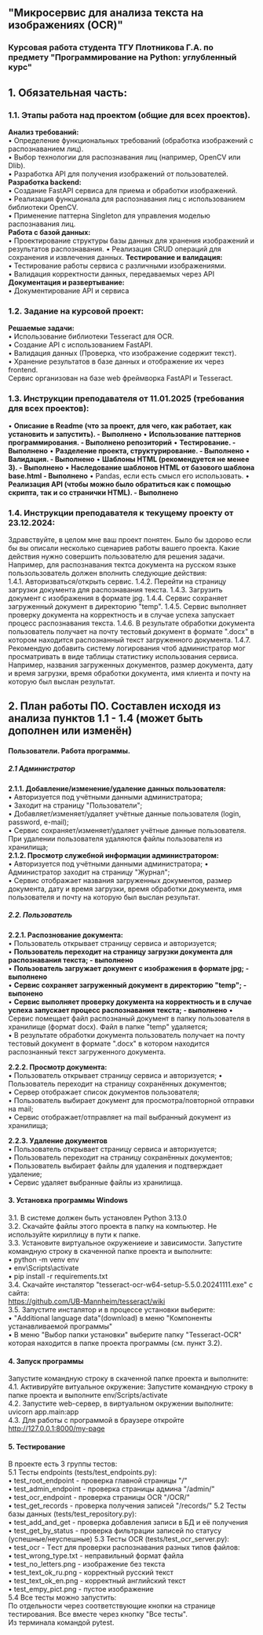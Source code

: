 ## "Микросервис для анализа текста на изображениях (OCR)"
### Курсовая работа студента ТГУ Плотникова Г.А. по предмету "Программирование на Python: углубленный курс"

## 1. Обязательная часть:  
### 1.1. Этапы работа над проектом (общие для всех проектов).  
**Анализ требований:**  
• Определение функциональных требований (обработка изображений с распознаванием лиц).  
• Выбор технологии для распознавания лиц (например, OpenCV или Dlib).  
• Разработка API для получения изображений от пользователей.  
**Разработка backend:**  
• Создание FastAPI сервиса для приема и обработки изображений.  
• Реализация функционала для распознавания лиц с использованием библиотеки OpenCV.  
• Применение паттерна Singleton для управления моделью распознавания лиц.  
**Работа с базой данных:**  
• Проектирование структуры базы данных для хранения изображений и результатов распознавания. 
• Реализация CRUD операций для сохранения и извлечения данных.
**Тестирование и валидация:**  
• Тестирование работы сервиса с различными изображениями.  
• Валидация корректности данных, передаваемых через API  
**Документация и развертывание:**  
• Документирование API и сервиса  

### 1.2. Заданиe на курсовой проект:  
**Решаемые задачи:**   
• Использование библиотеки Tesseract для OCR.  
• Создание API с использованием FastAPI.  
• Валидация данных (Проверка, что изображение содержит текст).  
• Хранение результатов в базе данных и отображение их через frontend.  
Сервис организован на базе web фреймворка FastAPI и Tesseract.  

### 1.3. Инструкции преподавателя от 11.01.2025 (требования для всех проектов):
• **Описание в Readme (что за проект, для чего, как работает, как установить и запустить). - Выполнено**
• **Использование паттернов программирования. - Выполнено репозиторий**
• **Тестирование. - Выполнено**
• **Разделение проекта, структурирование. - Выполнено**
• **Валидация. - Выполнено**
• **Шаблоны HTML (рекомендуется не менее 3). - Выполнено**
• **Наследование шаблонов HTML от базового шаблона base.html - Выполнено**
• Pandas, если есть смысл его использовать.
• **Реализация API (чтобы можно было обратиться как с  помощью скрипта, так и со странички HTML). - Выполнено**

### 1.4. Инструкции преподавателя к текущему проекту от 23.12.2024:
Здравствуйте, в целом мне ваш проект понятен. Было бы здорово если бы вы описали несколько сценариев работы вашего проекта. Какие действия нужно совершить пользователю для решения задачи. 
Например, для распознавания тектса документа на русском языке пользользователь должен вполнить следующие действия:   
1.4.1. Авторизваться/открыть сервис.
1.4.2. Перейти на страницу загрузки документа для распознавания текста.
1.4.3. Загрузить документ с изображения в формате jpg.
1.4.4. Сервис сохраняет загруженный документ в директорию "temp".
1.4.5. Сервис выполняет проверку документа на корректность и в случае успеха запускает процесс распознавания текста.
1.4.6. В результате обработки документа пользователь получает на почту тестовый документ в формате ".docx" в котором находится распознанный текст загруженного документа.
1.4.7. Рекомендую добавить систему логирования чтоб администратор мог просматривать в виде таблицы статистику использования сервиса. Например, названия загруженных документов, размер документа, дату и время загрузки, время обработки документа, имя клиента и почту на которую был выслан результат.

## 2. План работы ПО. Составлен исходя из анализа пунктов 1.1 - 1.4 (может быть дополнен или изменён)
#### Пользователи. Работа программы.
##### 2.1 Администратор
**2.1.1. Добавление/изменение/удаление данных пользователя:**  
• Авторизуется под учётными данными администратора;  
• Заходит на страницу "Пользователи";  
• Добавляет/изменяет/удаляет учётные данные пользователя (login, password, e-mail);  
• Сервис сохраняет/изменяет/удаляет учётные данные пользователя. При удалении пользователя удаляются файлы пользователя из хранилища;  
**2.1.2. Просмотр служебной информации администратором:**  
• Авторизуется под учётными данными администратора; 
• Администратор заходит на страницу "Журнал";  
• Сервис отображает названия загруженных документов, размер документа, дату и время загрузки, время обработки документа, имя пользователя и почту на которую был выслан результат.  

##### 2.2. Пользователь
**2.2.1. Распознование документа:**  
• Пользователь открывает страницу сервиса и авторизуется;  
• **Пользователь переходит на страницу загрузки документа для распознавания текста; - выполнено**  
• **Пользователь загружает документ с изображения в формате jpg; - выполнено**  
• **Сервис сохраняет загруженный документ в директорию "temp"; - выпонено**  
• **Сервис выполняет проверку документа на корректность и в случае успеха запускает процесс распознавания текста; - выполнено** 
• Сервис помещает файл распознаный документ в папку пользователя в хранилище (формат docx). Файл в папке "temp" удаляется;  
• В результате обработки документа пользователь получает на почту тестовый документ в формате ".docx" в котором находится распознанный текст загруженного документа.  

**2.2.2. Просмотр документа:**  
• Пользователь открывает страницу сервиса и авторизуется; 
• Пользователь переходит на страницу сохранённых документов;  
• Сервер отображает список документов пользователя;  
• Пользователь выбирает документ для просмотра/повторной отправки на mail;  
• Сервис отображает/отправляет на mail выбранный документ из хранилища;  

**2.2.3. Удаление документов**  
• Пользователь открывает страницу сервиса и авторизуется;  
• Пользователь переходит на страницу сохранённых документов;  
• Пользователь выбирает файлы для удаления и подтверждает удаление;  
• Сервис удаляет выбранные файлы из хранилища.


#### 3. Установка программы Windows
3.1. В системе должен быть установлен Python 3.13.0  
3.2. Скачайте файлы этого проекта в папку на компьютер. Не используйте кириллицу в пути к папке.  
3.3. Установите виртуальное окружениеие и зависимости. Запустите командную строку в скаченной папке проекта и выполните:  
• python -m venv env  
• env\Scripts\activate  
• pip install -r requirements.txt  
3.4. Скачайте инсталятор "tesseract-ocr-w64-setup-5.5.0.20241111.exe" с сайта:  
https://github.com/UB-Mannheim/tesseract/wiki  
3.5. Запустите инсталятор и в процессе установки выберите:  
• "Additional language data"(download) в меню "Компоненты устанавливаемой программы"  
•  В меню "Выбор папки установки" выберите папку "Tesseract-OCR" которая находится в папке проекта  программы (см. пункт 3.2).   

#### 4. Запуск программы  
Запустите командную строку в скаченной папке проекта и выполните:  
4.1. Активируйте витуальное окружение: Запустите командную строку в папке проекта и выполните env/Scripts/activate  
4.2. Запустите web-сервер, в виртуальном окружении выполните: uvicorn app.main:app  
4.3. Для работы с программой в браузере откройте http://127.0.0.1:8000/my-page  

#### 5. Тестирование
В проекте есть 3 группы тестов:  
5.1 Тесты endpoints (tests/test_endpoints.py):  
• test_root_endpoint - проверка главной страницы "/"  
• test_admin_endpoint - проверка страницы админа "/admin/"  
• test_ocr_endpoint - проверка страницы OCR "/OCR/"  
• test_get_records - проверка получения записей "/records/"
5.2 Тесты базы данных (tests/test_repository.py):  
• test_add_and_get - проверка добавления записи в БД и её получения  
• test_get_by_status - проверка фильтрации записей по статусу (успешные/неуспешные) 
5.3 Тесты OCR (tests/test_ocr_server.py):  
• test_ocr - Tест для проверки распознавания разных типов файлов:  
• test_wrong_type.txt - неправильный формат файла  
• test_no_letters.png - изображение без текста  
• test_text_ok_ru.png - корректный русский текст  
• test_text_ok_en.png - корректный английский текст  
• test_empy_pict.png - пустое изображение  
5.4 Все тесты можно запустить:  
По отдельности через соответствующие кнопки на странице тестирования. 
Все вместе через кнопку "Все тесты".  
Из терминала командой pytest.  
